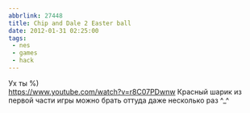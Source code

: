 ```yaml
---
abbrlink: 27448
title: Chip and Dale 2 Easter ball
date: 2012-01-31 02:25:00
tags:
 - nes
 - games
 - hack
---
```

Ух ты %)  
https://www.youtube.com/watch?v=r8C07PDwnw
Красный шарик из первой части игры можно брать оттуда даже несколько раз ^\_^